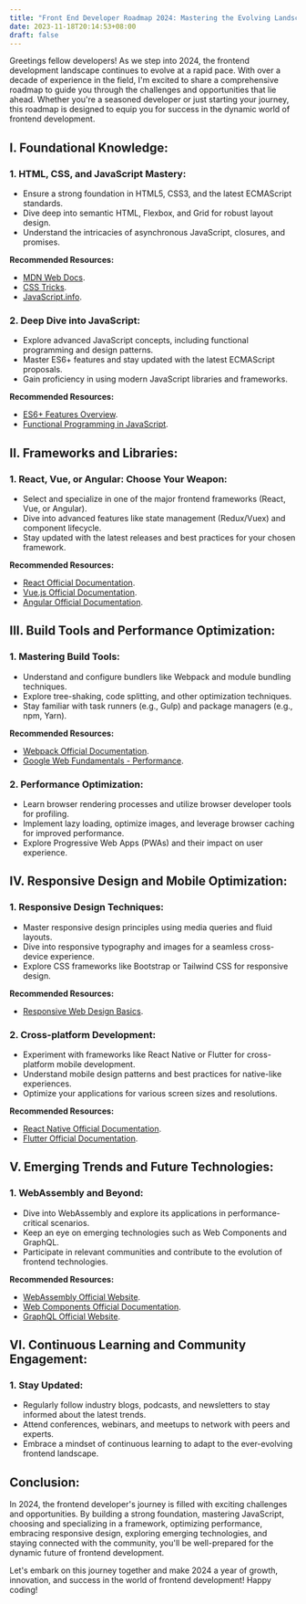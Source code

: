 ```yaml
---
title: "Front End Developer Roadmap 2024: Mastering the Evolving Landscape"
date: 2023-11-18T20:14:53+08:00
draft: false
---
```


Greetings fellow developers! As we step into 2024, the frontend development landscape continues to evolve at a rapid pace. With over a decade of experience in the field, I'm excited to share a comprehensive roadmap to guide you through the challenges and opportunities that lie ahead. Whether you're a seasoned developer or just starting your journey, this roadmap is designed to equip you for success in the dynamic world of frontend development.

## **I. Foundational Knowledge:**

### 1. **HTML, CSS, and JavaScript Mastery:**

* Ensure a strong foundation in HTML5, CSS3, and the latest ECMAScript standards.
* Dive deep into semantic HTML, Flexbox, and Grid for robust layout design.
* Understand the intricacies of asynchronous JavaScript, closures, and promises.

**Recommended Resources:**

* [MDN Web Docs](https://developer.mozilla.org/).
* [CSS Tricks](https://css-tricks.com/).
* [JavaScript.info](https://javascript.info/).

### 2. **Deep Dive into JavaScript:**

* Explore advanced JavaScript concepts, including functional programming and design patterns.
* Master ES6+ features and stay updated with the latest ECMAScript proposals.
* Gain proficiency in using modern JavaScript libraries and frameworks.

**Recommended Resources:**

* [ES6+ Features Overview](https://es6-features.org/).
* [Functional Programming in JavaScript](https://eloquentjavascript.net/1st_edition/chapter6.html).

## **II. Frameworks and Libraries:**

### 1. **React, Vue, or Angular: Choose Your Weapon:**

* Select and specialize in one of the major frontend frameworks (React, Vue, or Angular).
* Dive into advanced features like state management (Redux/Vuex) and component lifecycle.
* Stay updated with the latest releases and best practices for your chosen framework.

**Recommended Resources:**

* [React Official Documentation](https://reactjs.org/docs/getting-started.html).
* [Vue.js Official Documentation](https://vuejs.org/v2/guide/).
* [Angular Official Documentation](https://angular.io/docs).

## **III. Build Tools and Performance Optimization:**

### 1. **Mastering Build Tools:**

* Understand and configure bundlers like Webpack and module bundling techniques.
* Explore tree-shaking, code splitting, and other optimization techniques.
* Stay familiar with task runners (e.g., Gulp) and package managers (e.g., npm, Yarn).

**Recommended Resources:**

* [Webpack Official Documentation](https://webpack.js.org/guides/getting-started/).
* [Google Web Fundamentals - Performance](https://developers.google.com/web/fundamentals/performance).

### 2. **Performance Optimization:**

* Learn browser rendering processes and utilize browser developer tools for profiling.
* Implement lazy loading, optimize images, and leverage browser caching for improved performance.
* Explore Progressive Web Apps (PWAs) and their impact on user experience.

## **IV. Responsive Design and Mobile Optimization:**

### 1. **Responsive Design Techniques:**

* Master responsive design principles using media queries and fluid layouts.
* Dive into responsive typography and images for a seamless cross-device experience.
* Explore CSS frameworks like Bootstrap or Tailwind CSS for responsive design.

**Recommended Resources:**

* [Responsive Web Design Basics](https://developers.google.com/web/fundamentals/design-and-ux/responsive).

### 2. **Cross-platform Development:**

* Experiment with frameworks like React Native or Flutter for cross-platform mobile development.
* Understand mobile design patterns and best practices for native-like experiences.
* Optimize your applications for various screen sizes and resolutions.

**Recommended Resources:**

* [React Native Official Documentation](https://reactnative.dev/docs/getting-started).
* [Flutter Official Documentation](https://flutter.dev/docs).

## **V. Emerging Trends and Future Technologies:**

### 1. **WebAssembly and Beyond:**

* Dive into WebAssembly and explore its applications in performance-critical scenarios.
* Keep an eye on emerging technologies such as Web Components and GraphQL.
* Participate in relevant communities and contribute to the evolution of frontend technologies.

**Recommended Resources:**

* [WebAssembly Official Website](https://webassembly.org/).
* [Web Components Official Documentation](https://developer.mozilla.org/zh-CN/docs/Web/Web_Components).
* [GraphQL Official Website](https://graphql.org/).

## **VI. Continuous Learning and Community Engagement:**

### 1. **Stay Updated:**

* Regularly follow industry blogs, podcasts, and newsletters to stay informed about the latest trends.
* Attend conferences, webinars, and meetups to network with peers and experts.
* Embrace a mindset of continuous learning to adapt to the ever-evolving frontend landscape.

## **Conclusion:**

In 2024, the frontend developer's journey is filled with exciting challenges and opportunities. By building a strong foundation, mastering JavaScript, choosing and specializing in a framework, optimizing performance, embracing responsive design, exploring emerging technologies, and staying connected with the community, you'll be well-prepared for the dynamic future of frontend development.

Let's embark on this journey together and make 2024 a year of growth, innovation, and success in the world of frontend development! Happy coding!

